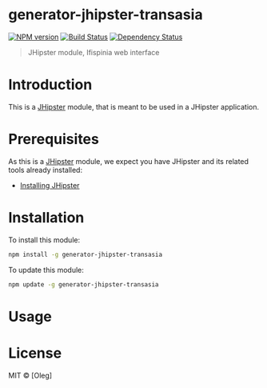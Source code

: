 # generator-jhipster-transasia
[![NPM version][npm-image]][npm-url] [![Build Status][travis-image]][travis-url] [![Dependency Status][daviddm-image]][daviddm-url]
> JHipster module, Ifispinia web interface

# Introduction

This is a [JHipster](http://jhipster.github.io/) module, that is meant to be used in a JHipster application.

# Prerequisites

As this is a [JHipster](http://jhipster.github.io/) module, we expect you have JHipster and its related tools already installed:

- [Installing JHipster](https://jhipster.github.io/installation.html)

# Installation

To install this module:

```bash
npm install -g generator-jhipster-transasia
```

To update this module:
```bash
npm update -g generator-jhipster-transasia
```

# Usage

# License

MIT © [Oleg]


[npm-image]: https://img.shields.io/npm/v/generator-jhipster-transasia.svg
[npm-url]: https://npmjs.org/package/generator-jhipster-transasia
[travis-image]: https://travis-ci.org/Oleg25/generator-jhipster-transasia.svg?branch=master
[travis-url]: https://travis-ci.org/Oleg25/generator-jhipster-transasia
[daviddm-image]: https://david-dm.org/Oleg25/generator-jhipster-transasia.svg?theme=shields.io
[daviddm-url]: https://david-dm.org/Oleg25/generator-jhipster-module
